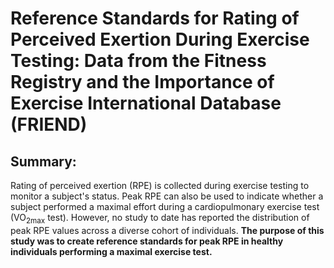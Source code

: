 # Reference Standards for Rating of Perceived Exertion During Exercise Testing: Data from the Fitness Registry and the Importance of Exercise International Database (FRIEND)

## Summary:
Rating of perceived exertion (RPE) is collected during exercise testing to monitor a subject's status. Peak RPE can also be used to indicate whether a subject performed a maximal effort during a cardiopulmonary exercise test (VO<sub>2max</sub> test). However, no study to date has reported the distribution of peak RPE values across a diverse cohort of individuals. **The purpose of this study was to create reference standards for peak RPE in healthy individuals performing a maximal exercise test.**
